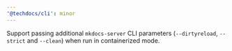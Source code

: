 ```yaml
---
'@techdocs/cli': minor
---
```


Support passing additional `mkdocs-server` CLI parameters (`--dirtyreload`, `--strict` and `--clean`) when run in containerized mode.
